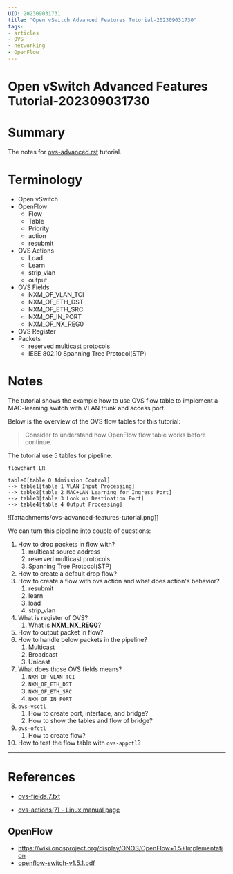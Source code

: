 ```yaml
--- 
UID: 202309031731
title: "Open vSwitch Advanced Features Tutorial-202309031730"
tags:
- articles
- OVS
- networking
- OpenFlow
---
```


# Open vSwitch Advanced Features Tutorial-202309031730

# Summary

The notes for [ovs-advanced.rst](https://github.com/openvswitch/ovs/blob/master/Documentation/tutorials/ovs-advanced.rst) tutorial.

# Terminology

- Open vSwitch
- OpenFlow
	- Flow
	- Table
	- Priority
	- action
	- resubmit
- OVS Actions
	- Load
	- Learn
	- strip_vlan
	- output
- OVS Fields
	- NXM_OF_VLAN_TCI
	- NXM_OF_ETH_DST
	- NXM_OF_ETH_SRC
	- NXM_OF_IN_PORT
	- NXM_OF_NX_REG0
- OVS Register
- Packets
	- reserved multicast protocols
	- IEEE 802.10 Spanning Tree Protocol(STP) 

# Notes

The tutorial shows the example how to use OVS flow table to implement a MAC-learning switch with VLAN trunk and access port.

Below is the overview of the OVS flow tables for this tutorial:

> Consider to understand how OpenFlow flow table works before continue.

The tutorial use 5 tables for pipeline.

```mermaid
flowchart LR

table0[table 0 Admission Control]
--> table1[table 1 VLAN Input Processing]
--> table2[table 2 MAC+LAN Learning for Ingress Port]
--> table3[table 3 Look up Destination Port]
--> table4[table 4 Output Processing]
```

![[attachments/ovs-advanced-features-tutorial.png]]

We can turn this pipeline into couple of questions:

1. How to drop packets in flow with?
	1. multicast source address
	2. reserved multicast protocols
	3. Spanning Tree Protocol(STP)
2. How to create a default drop flow?
3. How to create a flow with ovs action and what does action's behavior?
	1. resubmit
	2. learn
	3. load
	4. strip_vlan
4. What is register of OVS?
	1. What is **NXM_NX_REG0**?
5. How to output packet in flow?
6. How to handle below packets in the pipeline?
	1. Multicast
	2. Broadcast
	3. Unicast
7. What does those OVS fields means?
	1. `NXM_OF_VLAN_TCI`
	2. `NXM_OF_ETH_DST`
	3. `NXM_OF_ETH_SRC`
	3. `NXM_OF_IN_PORT`
8. `ovs-vsctl`
	1. How to create port, interface, and bridge?
	2. How to show the tables and flow of bridge?
9. `ovs-ofctl`
	1. How to create flow?
10. How to test the flow table with `ovs-appctl`?

---
# References

- [ovs-fields.7.txt](http://www.openvswitch.org/support/dist-docs/ovs-fields.7.txt)

- [ovs-actions(7) - Linux manual page](https://man7.org/linux/man-pages/man7/ovs-actions.7.html)

## OpenFlow

- https://wiki.onosproject.org/display/ONOS/OpenFlow+1.5+Implementation
- [openflow-switch-v1.5.1.pdf](https://opennetworking.org/wp-content/uploads/2014/10/openflow-switch-v1.5.1.pdf)